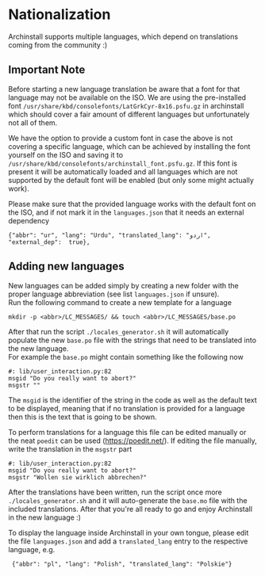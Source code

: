 # Nationalization

Archinstall supports multiple languages, which depend on translations coming from the community :)

## Important Note
Before starting a new language translation be aware that a font for that language may not be
available on the ISO. We are using the pre-installed font `/usr/share/kbd/consolefonts/LatGrkCyr-8x16.psfu.gz` in archinstall
which should cover a fair amount of different languages but unfortunately not all of them.

We have the option to provide a custom font in case the above is not covering a specific language, which can
be achieved by installing the font yourself on the ISO and saving it to `/usr/share/kbd/consolefonts/archinstall_font.psfu.gz`.
If this font is present it will be automatically loaded and all languages which are not supported by the default font will
be enabled (but only some might actually work).

Please make sure that the provided language works with the default font on the ISO, and if not mark it in the `languages.json`
that it needs an external dependency
```
{"abbr": "ur", "lang": "Urdu", "translated_lang": "اردو", "external_dep":  true},
```

## Adding new languages

New languages can be added simply by creating a new folder with the proper language abbreviation (see list `languages.json` if unsure).  
Run the following command to create a new template for a language
```
mkdir -p <abbr>/LC_MESSAGES/ && touch <abbr>/LC_MESSAGES/base.po
```

After that run the script `./locales_generator.sh` it will automatically populate the new `base.po` file with the strings that 
need to be translated into the new language.  
For example the `base.po` might contain something like the following now 
```
#: lib/user_interaction.py:82
msgid "Do you really want to abort?"
msgstr ""
```

The `msgid` is the identifier of the string in the code as well as the default text to be displayed, meaning that if no
translation is provided for a language then this is the text that is going to be shown. 

To perform translations for a language this file can be edited manually or the neat `poedit` can be used (https://poedit.net/).
If editing the file manually, write the translation in the `msgstr` part

```
#: lib/user_interaction.py:82
msgid "Do you really want to abort?"
msgstr "Wollen sie wirklich abbrechen?"
```

After the translations have been written, run the script once more `./locales_generator.sh` and it will auto-generate the `base.mo` file with the included translations.
After that you're all ready to go and enjoy Archinstall in the new language :)

To display the language inside Archinstall in your own tongue, please edit the file `languages.json` and 
add a `translated_lang` entry to the respective language, e.g. 

```
 {"abbr": "pl", "lang": "Polish", "translated_lang": "Polskie"}
```
